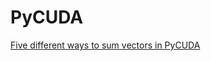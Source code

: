 # PyCUDA

[Five different ways to sum vectors in PyCUDA](https://medium.com/@CIulius/five-different-ways-to-sum-vectors-in-pycuda-3f2d9409b139)
